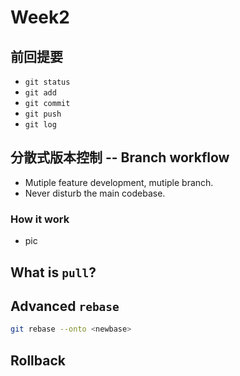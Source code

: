 # Week2

## 前回提要
- `git status`
- `git add`
- `git commit`
- `git push`
- `git log`


## 分散式版本控制 -- Branch workflow
- Mutiple feature development, mutiple branch.
- Never disturb the main codebase.

### How it work

- pic


## What is `pull`?

## Advanced `rebase`
```bash
git rebase --onto <newbase>
```

## Rollback

